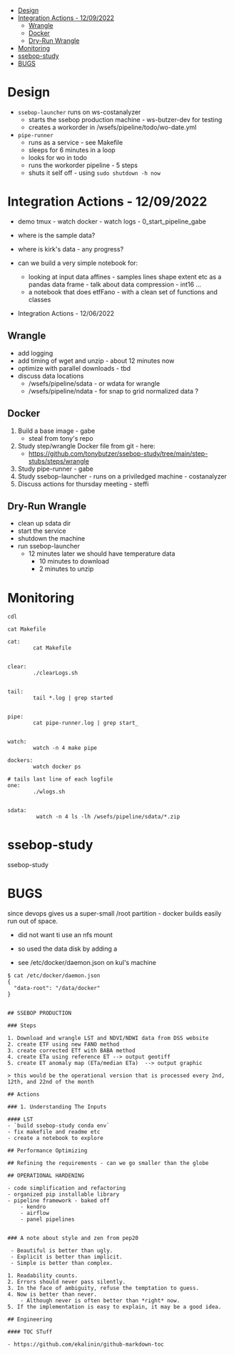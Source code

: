 <!--ts-->
* [Design](#design)
* [Integration Actions - 12/09/2022](#integration-actions---12092022)
   * [Wrangle](#wrangle)
   * [Docker](#docker)
   * [Dry-Run Wrangle](#dry-run-wrangle)
* [Monitoring](#monitoring)
* [ssebop-study](#ssebop-study)
* [BUGS](#bugs)

<!-- Created by https://github.com/ekalinin/github-markdown-toc -->
<!-- Added by: ec2-user, at: Thu Dec  8 16:23:09 UTC 2022 -->

<!--te-->


# Design

- `ssebop-launcher` runs on ws-costanalyzer
	- starts the ssebop production machine - ws-butzer-dev for testing
	- creates a workorder in /wsefs/pipeline/todo/wo-date.yml
- `pipe-runner`
	- runs as a service - see Makefile
	- sleeps for 6 minutes in a loop
	- looks for wo in todo
	- runs the workorder pipeline - 5 steps
	- shuts it self off - using `sudo shutdown -h now`

# Integration Actions - 12/09/2022

- demo tmux - watch docker - watch logs - 0_start_pipeline_gabe
- where is the sample data?
- where is kirk's data - any progress?
- can we build a very simple notebook for:
    - looking at input data affines - samples lines shape extent etc as a pandas data frame - talk about data compression - int16 ...
    - a notebook that does etfFano - with a clean set of functions and classes

- Integration Actions - 12/06/2022
## Wrangle
- add logging
- add timing of wget and unzip - about 12 minutes now
- optimize with parallel downloads - tbd
- discuss data locations
	- /wsefs/pipeline/sdata - or wdata for wrangle
	- /wsefs/pipeline/ndata - for snap to grid normalized data ?
## Docker

1. Build a base image - gabe
	- steal from tony's repo
2. Study step/wrangle Docker file from git - here:
	- https://github.com/tonybutzer/ssebop-study/tree/main/step-stubs/steps/wrangle
3. Study pipe-runner - gabe
4. Study ssebop-launcher - runs on a priviledged machine - costanalyzer
5. Discuss actions for thursday meeting - steffi


## Dry-Run Wrangle
- clean up sdata dir
- start the service
- shutdown the machine
- run ssebop-launcher
	- 12 minutes later we should have temperature data
		- 10 minutes to download
		- 2 minutes to unzip

# Monitoring
```
cdl

cat Makefile

cat:
        cat Makefile


clear:
        ./clearLogs.sh


tail:
        tail *.log | grep started


pipe:
        cat pipe-runner.log | grep start_


watch:
        watch -n 4 make pipe

dockers:
        watch docker ps

# tails last line of each logfile
one:
        ./wlogs.sh


sdata:
         watch -n 4 ls -lh /wsefs/pipeline/sdata/*.zip
```
# ssebop-study
ssebop-study

# BUGS

since devops gives us a super-small /root partition - docker builds easily run out of space.

- did not want ti use an nfs mount
- so used the data disk by adding a 

- see /etc/docker/daemon.json on kul's machine

```
$ cat /etc/docker/daemon.json
{
  "data-root": "/data/docker"
}


## SSEBOP PRODUCTION

### Steps

1. Download and wrangle LST and NDVI/NDWI data from DSS website
2. create ETF using new FANO method
3. create corrected ETf with BABA method
4. create ETa using reference ET --> output geotiff
5. create ET anomaly map (ETa/median ETa)  --> output graphic

> this would be the operational version that is processed every 2nd, 12th, and 22nd of the month

## Actions

### 1. Understanding The Inputs

#### LST
- `build ssebop-study conda env`
- fix makefile and readme etc
- create a notebook to explore

## Performance Optimizing

## Refining the requirements - can we go smaller than the globe

## OPERATIONAL HARDENING

- code simplification and refactoring
- organized pip installable library
- pipeline framework - baked off
	- kendro
	- airflow
	- panel pipelines


### A note about style and zen from pep20

 - Beautiful is better than ugly.
 - Explicit is better than implicit.
 - Simple is better than complex.

1. Readability counts.
2. Errors should never pass silently.
3. In the face of ambiguity, refuse the temptation to guess.
4. Now is better than never.
	- Although never is often better than *right* now.
5. If the implementation is easy to explain, it may be a good idea.

## Engineering

#### TOC STuff

- https://github.com/ekalinin/github-markdown-toc
